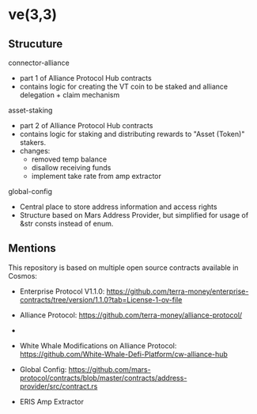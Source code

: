 # ve(3,3)

## Strucuture

connector-alliance

- part 1 of Alliance Protocol Hub contracts
- contains logic for creating the VT coin to be staked and alliance delegation + claim mechanism

asset-staking

- part 2 of Alliance Protocol Hub contracts
- contains logic for staking and distributing rewards to "Asset (Token)" stakers.
- changes:
  - removed temp balance
  - disallow receiving funds
  - implement take rate from amp extractor

global-config

- Central place to store address information and access rights
- Structure based on Mars Address Provider, but simplified for usage of &str consts instead of enum.

## Mentions

This repository is based on multiple open source contracts available in Cosmos:

- Enterprise Protocol V1.1.0: <https://github.com/terra-money/enterprise-contracts/tree/version/1.1.0?tab=License-1-ov-file>

- Alliance Protocol: <https://github.com/terra-money/alliance-protocol/>
-
- White Whale Modifications on Alliance Protocol: <https://github.com/White-Whale-Defi-Platform/cw-alliance-hub>

- Global Config: https://github.com/mars-protocol/contracts/blob/master/contracts/address-provider/src/contract.rs

- ERIS Amp Extractor
